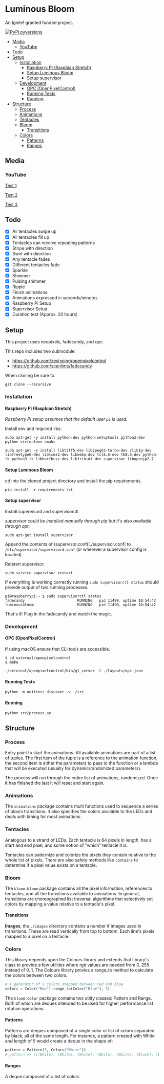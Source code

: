 # Luminous Bloom

An Ignite! granted funded project.

[![PyPI pyversions](https://img.shields.io/badge/python-3.6-blue.svg)](https://www.python.org/downloads/release/python-360/)

- [Media](#media)
  - [YouTube](#youtube)
- [Todo](#todo)
- [Setup](#setup)
  - [Installation](#installation)
    - [Raspberry Pi (Raspbian Stretch)](#raspberry-pi--raspbian-stretch-)
    - [Setup Luminous Bloom](#setup-luminous-bloom)
    - [Setup supervisor](#setup-supervisor)
  - [Development](#development)
    - [OPC (OpenPixelControl)](#opc--openpixelcontrol-)
    - [Running Tests](#running-tests)
    - [Running](#running)
- [Structure](#structure)
  - [Process](#process)
  - [Animations](#animations)
  - [Tentacles](#tentacles)
  - [Bloom](#bloom)
    - [Transitions](#transitions)
  - [Colors](#colors)
    - [Patterns](#patterns)
    - [Ranges](#ranges)

## Media

### YouTube

[Test 1](https://youtu.be/UHGA_CBlYU4)

[Test 2](https://youtu.be/GV5ze9NrJMw)

[Test 3](https://youtu.be/7AvBYTMB8QI)

## Todo

- [x] All tentacles swipe up
- [x] All tentacles fill up
- [x] Tentacles can receive repeating patterns
- [x] Stripe with direction
- [x] Swirl with direction
- [x] Any tentacle fades
- [x] Different tentacles fade
- [x] Sparkle
- [x] Shimmer
- [x] Pulsing shimmer
- [x] Ripple
- [x] Finish animations
- [x] Animations expressed in seconds/minutes
- [x] Raspberry Pi Setup
- [x] Supervisor Setup
- [x] Duration test (Approx. 20 hours)

## Setup

This project uses neopixels, fadecandy, and opc.

This repo includes two submodule:

- https://github.com/zestyping/openpixelcontrol
- https://github.com/scanlime/fadecandy

When cloning be sure to:

```
git clone --recursive
```

### Installation

#### Raspberry Pi (Raspbian Stretch)

_Raspberry PI setup assumes that the default user `pi` is used._

Install env and required libs:

```
sudo apt-get -y install python-dev python-setuptools python3-dev python-virtualenv cmake

sudo apt-get -y install libtiff5-dev libjpeg62-turbo-dev zlib1g-dev   libfreetype6-dev liblcms2-dev libwebp-dev tcl8.6-dev tk8.6-dev python-tk python3-tk libharfbuzz-dev libfribidi-dev supervisor libopenjp2-7
```

#### Setup Luminous Bloom

cd into the cloned project directory and install the pip requirements.

```
pip install -r requirements.txt
```

#### Setup supervisor

Install supervisord and supervisorctl.

_supervisor could be installed manually through pip but it's also available through apt._

```
sudo apt-get install supervisor
```

Append the contents of (supervisor.conf)[./supervisor.conf] to `/etc/supervisor/supervisord.conf` (or wherever a supervisor config is located).

Retstart supervisor:

```
sudo service supervisor restart
```

If everything is working correctly running `sudo supervisorctl status` should provide output of two running processes.

```
pi@raspberrypi:~ $ sudo supervisorctl status
fadecandy                        RUNNING   pid 11489, uptime 10:54:42
luminousbloom                    RUNNING   pid 11490, uptime 10:54:42
```

That's it! Plug in the fadecandy and watch the magic.

### Development

#### OPC (OpenPixelControl)

If using macOS ensure that CLI tools are accessible.

```
$ cd external/openpixelcontrol
$ make
```

```
./external/openpixelcontrol/bin/gl_server -l ./layouts/opc.json
```

#### Running Tests

```
python -m unittest discover -v ./src
```

#### Running

```
python src/process.py
```

## Structure

### Process

Entry point to start the animations. All available animations are part of a list of tuples. The first item of the tuple is a reference to the animation function, the second item is either the parameters to pass to the function or a lambda that will be executed (usually for dynamic/randomized parameters).

The process will run through the entire list of animations, randomized. Once it has finished the last it will reset and start again.

### Animations

The `animations` package contains multi functions used to sequence a series of bloom transitions. It also specifies the colors available to the LEDs and deals with timing for most animations.

### Tentacles

Analogous to a strand of LEDs. Each tentacle is 64 pixels in length, has a start and end pixel, and some notion of "which" tentacle it is.

Tentacles can patternize and colorize the pixels they contain relative to the whole list of pixels. There are also safety methods like `contains` to determine if a pixel value exists on a tentacle.

### Bloom

The `bloom.bloom` package contains all the pixel information, references to tentacles, and all the transitions available to animations. In general, transitions are choreographed list traversal algorithms that selectively set colors by mapping a value relative to a tentacle's pixel.

#### Transitions

**Images**, the `./images` directory contains a number if images used in transitions. These are read vertically from top to bottom. Each line's pixels mapped to a pixel on a tentacle.

### Colors

This library depends upon the Colours library and extends that library's class to provide a few utilities where rgb values are needed from 0..255 instead of 0..1. The Colours library provies a range_to method to calculate the colors between two colors.

```python
# a generator of 5 colors stepped between red and blue
colors = Color("Red").range_to(Color("Blue"), 5)
```

The `bloom.color` package contains two utlity classes: Pattern and Range. Both of which are deques intended to be used for higher performance list rotation operations.

#### Patterns

Patterns are deques composed of a single color or list of colors separated by black, all of the same length. For instance, a pattern created with White and length of 5 would create a deque in the shape of:

```python
pattern = Pattern(5, Colors("White"))
# pattern => ([(White), (White), (White), (White), (White), (Black), (Black), (Black), (Black), (Black), (White), (White), (White), (White), (White), ...])
```

#### Ranges

A deque composed of a list of colors.
